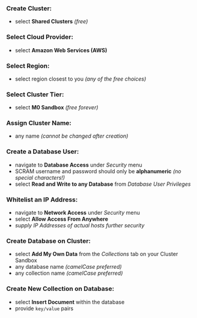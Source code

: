 ### Create Cluster:
- select **Shared Clusters** *(free)*


### Select Cloud Provider:
- select **Amazon Web Services (AWS)**


### Select Region:
- select region closest to you *(any of the free choices)*


### Select Cluster Tier:
- select **M0 Sandbox** *(free forever)*


### Assign Cluster Name:
- any name *(cannot be changed after creation)*


### Create a Database User:
- navigate to **Database Access** under *Security* menu
- SCRAM username and password should only be **alphanumeric** *(no special characters!)*
- select **Read and Write to any Database** from *Database User Privileges*


### Whitelist an IP Address:
- navigate to **Network Access** under *Security* menu
- select **Allow Access From Anywhere**
- *supply IP Addresses of actual hosts further security*


### Create Database on Cluster:
- select **Add My Own Data** from the *Collections* tab on your Cluster Sandbox
- any database name *(camelCase preferred)*
- any collection name *(camelCase preferred)*


### Create New Collection on Database:
- select **Insert Document** within the database
- provide `key/value` pairs